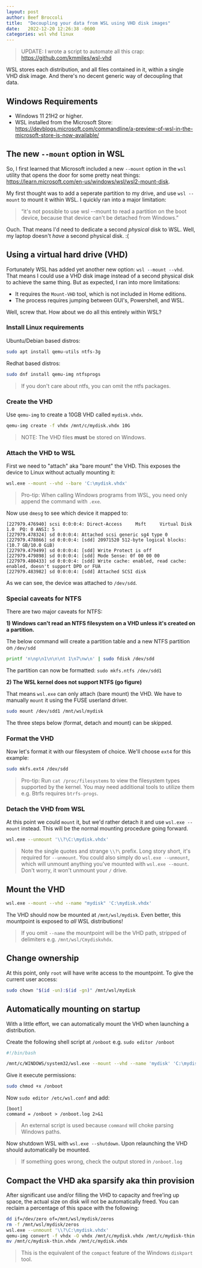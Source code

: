 ```yaml
---
layout: post
author: Beef Broccoli
title:  "Decoupling your data from WSL using VHD disk images"
date:   2022-12-20 12:26:38 -0600
categories: wsl vhd linux
---
```


> UPDATE: I wrote a script to automate all this crap: <https://github.com/kmmiles/wsl-vhd>

WSL stores each distribution, and all files contained in it, within a single VHD disk image.
And there's no decent generic way of decoupling that data.

## Windows Requirements

 - Windows 11 21H2 or higher.
 - WSL installed from the Microsoft Store: <https://devblogs.microsoft.com/commandline/a-preview-of-wsl-in-the-microsoft-store-is-now-available/>

## The new `--mount` option in WSL

So, I first learned that Microsoft included a new `--mount` option in the `wsl` utility that opens the door for some pretty neat things: <https://learn.microsoft.com/en-us/windows/wsl/wsl2-mount-disk>. 

My first thought was to add a seperate partition to my drive, and use `wsl --mount` to mount it within WSL.
I quickly ran into a major limitation:

> “it's not possible to use wsl --mount to read a partition on the boot device, because that device can't be detached from Windows.”

Ouch. That means I'd need to dedicate a second *physical* disk to WSL. Well, my laptop doesn't *have* a second physical disk. :(

## Using a virtual hard drive (VHD)

Fortunately WSL has added yet another new option: `wsl --mount --vhd`. That means I could use a VHD disk image instead of a second physical disk to achieve the same thing. But as expected, I ran into more limitations:

  - It requires the `Mount-VHD` tool, which is not included in Home editions.
  - The process requires jumping between GUI's, Powershell, and WSL.

Well, screw that. How about we do all this entirely within WSL?

### Install Linux requirements

Ubuntu/Debian based distros:

```bash
sudo apt install qemu-utils ntfs-3g
```

Redhat based distros:

```bash
sudo dnf install qemu-img ntfsprogs
```

> If you don't care about ntfs, you can omit the ntfs packages.

### Create the VHD

Use `qemu-img` to create a 10GB VHD called `mydisk.vhdx`.


```bash
qemu-img create -f vhdx /mnt/c/mydisk.vhdx 10G
```

> NOTE: The VHD files **must** be stored on Windows.

### Attach the VHD to WSL

First we need to "attach" aka "bare mount" the VHD. This exposes the device to Linux without actually mounting it:

```bash
wsl.exe --mount --vhd --bare 'C:\mydisk.vhdx'
```

> Pro-tip: When calling Windows programs from WSL, you need only append the command with `.exe`.

Now use `dmesg` to see which device it mapped to:

```
[227979.476940] scsi 0:0:0:4: Direct-Access     Msft     Virtual Disk     1.0  PQ: 0 ANSI: 5
[227979.478324] sd 0:0:0:4: Attached scsi generic sg4 type 0
[227979.478866] sd 0:0:0:4: [sdd] 20971520 512-byte logical blocks: (10.7 GB/10.0 GiB)
[227979.479499] sd 0:0:0:4: [sdd] Write Protect is off
[227979.479898] sd 0:0:0:4: [sdd] Mode Sense: 0f 00 00 00
[227979.480433] sd 0:0:0:4: [sdd] Write cache: enabled, read cache: enabled, doesn't support DPO or FUA
[227979.483982] sd 0:0:0:4: [sdd] Attached SCSI disk
```

As we can see, the device was attached to `/dev/sdd`.

### Special caveats for NTFS

There are two major caveats for NTFS:

**1) Windows can't read an NTFS filesystem on a VHD unless it's created on a partition.**

The below command will create a partition table and a new NTFS partition on `/dev/sdd`

```bash
printf 'n\np\n1\n\n\nt 1\n7\nw\n' | sudo fdisk /dev/sdd
```

The partition can now be formatted: `sudo mkfs.ntfs /dev/sdd1`

**2) The WSL kernel does not support NTFS (go figure)**

That means `wsl.exe` can only attach (bare mount) the VHD. We have to manually `mount` it using the FUSE userland driver.

```bash
sudo mount /dev/sdd1 /mnt/wsl/mydisk
```

The three steps below (format, detach and mount) can be skipped.

### Format the VHD

Now let's format it with our filesystem of choice. We'll choose `ext4` for this example: 

```bash
sudo mkfs.ext4 /dev/sdd
```

> Pro-tip: Run `cat /proc/filesystems` to view the filesystem types supported by the kernel.
> You may need additional tools to utilize them e.g. Btrfs requires `btrfs-progs`.

### Detach the VHD from WSL

At this point we could `mount` it, but we'd rather detach it and use `wsl.exe --mount` instead.
This will be the normal mounting procedure going forward.

```bash
wsl.exe --unmount '\\?\C:\mydisk.vhdx'
```

> Note the single quotes and strange `\\?\` prefix. Long story short, it's required for `--unmount`.
> You could also simply do `wsl.exe --unmount`, which will unmount anything you've mounted with
> `wsl.exe --mount`. Don't worry, it won't unmount your `/` drive.

## Mount the VHD

```bash
wsl.exe --mount --vhd --name "mydisk" 'C:\mydisk.vhdx'
```

The VHD should now be mounted at `/mnt/wsl/mydisk`.
Even better, this mountpoint is exposed to *all* WSL distributions!

> If you omit `--name` the mountpoint will be the VHD path, stripped of delimiters e.g. `/mnt/wsl/Cmydiskvhdx`.

## Change ownership 

At this point, only `root` will have write access to the mountpoint. To give the current user access:
```bash
sudo chown "$(id -un):$(id -gn)" /mnt/wsl/mydisk
```

## Automatically mounting on startup

With a little effort, we can automatically mount the VHD when launching a distribution.

Create the following shell script at `/onboot` e.g. `sudo editor /onboot`

```bash
#!/bin/bash

/mnt/c/WINDOWS/system32/wsl.exe --mount --vhd --name 'mydisk' 'C:\mydisk.vhdx'
```

Give it execute permissions:

```bash
sudo chmod +x /onboot
```

Now `sudo editor /etc/wsl.conf` and add:

```
[boot]
command = /onboot > /onboot.log 2>&1
```

> An external script is used because `command` will choke parsing Windows paths.

Now shutdown WSL with `wsl.exe --shutdown`. Upon relaunching the VHD should automatically be mounted.

> If something goes wrong, check the output stored in `/onboot.log` 

## Compact the VHD aka sparsify aka thin provision

After significant use and/or filling the VHD to capacity and free'ing up space, the actual size on disk
will not be automatically freed. You can reclaim a percentage of this space with the following:

```bash
dd if=/dev/zero of=/mnt/wsl/mydisk/zeros
rm -f /mnt/wsl/mydisk/zeros
wsl.exe --unmount '\\?\C:\mydisk.vhdx'
qemu-img convert -f vhdx -O vhdx /mnt/c/mydisk.vhdx /mnt/c/mydisk-thin.vhdx
mv /mnt/c/mydisk-thin.vhdx /mnt/c/mydisk.vhdx
```

> This is the equivalent of the `compact` feature of the Windows `diskpart` tool.
